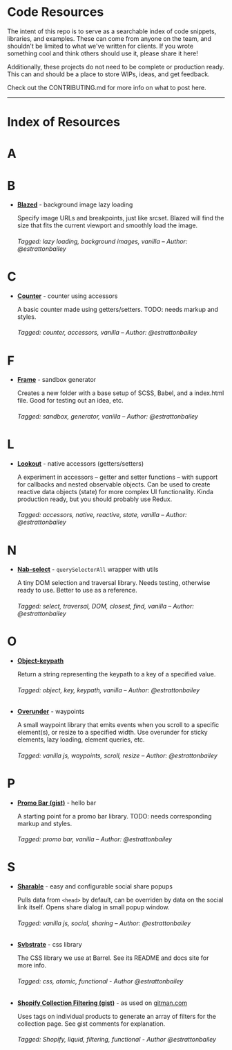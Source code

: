 # Code Resources
The intent of this repo is to serve as a searchable index of code snippets, libraries, and examples. These can come from anyone on the team, and shouldn't be limited to what we've written for clients. If you wrote something cool and think others should use it, please share it here!

Additionally, these projects do not need to be complete or production ready. This can and should be a place to store WIPs, ideas, and get feedback.

Check out the CONTRIBUTING.md for more info on what to post here.

* * *

# Index of Resources

# A

# B

- **[Blazed](https://github.com/estrattonbailey/blazed)** - background image lazy loading

  Specify image URLs and breakpoints, just like srcset. Blazed will find the size that fits the current viewport and smoothly load the image.

  ###### *Tagged: lazy loading, background images, vanilla* – Author: @estrattonbailey

# C 

- **[Counter](https://gist.github.com/estrattonbailey/9d5fe7a61229754409e4d3110a56938e)** - counter using accessors

  A basic counter made using getters/setters. TODO: needs markup and styles.

  ###### *Tagged: counter, accessors, vanilla* – Author: @estrattonbailey

# F

- **[Frame](https://github.com/estrattonbailey/frame)** - sandbox generator

  Creates a new folder with a base setup of SCSS, Babel, and a index.html file. Good for testing out an idea, etc.

  ###### *Tagged: sandbox, generator, vanilla* – Author: @estrattonbailey
  
# L

- **[Lookout](https://github.com/estrattonbailey/lookout)** - native accessors (getters/setters)

  A experiment in accessors – getter and setter functions – with support for callbacks and nested observable objects. Can be used to create reactive data objects (state) for more complex UI functionality. Kinda production ready, but you should probably use Redux.

  ###### *Tagged: accessors, native, reactive, state, vanilla* – Author: @estrattonbailey
  
# N

- **[Nab-select](https://github.com/estrattonbailey/nab-select)** - `querySelectorAll` wrapper with utils

  A tiny DOM selection and traversal library. Needs testing, otherwise ready to use. Better to use as a reference.

  ###### *Tagged: select, traversal, DOM, closest, find, vanilla* – Author: @estrattonbailey

# O

- **[Object-keypath](https://github.com/estrattonbailey/object-keypath)**

  Return a string representing the keypath to a key of a specified value.

  ###### *Tagged: object, key, keypath, vanilla* – Author: @estrattonbailey

- **[Overunder](https://github.com/estrattonbailey/overunder)** - waypoints

  A small waypoint library that emits events when you scroll to a specific element(s), or resize to a specified width. Use overunder for sticky elements, lazy loading, element queries, etc.

  ###### *Tagged: vanilla js, waypoints, scroll, resize* – Author: @estrattonbailey
  
# P

- **[Promo Bar (gist)](https://gist.github.com/estrattonbailey/163520be7b8297d8f45be44f49f54d0a)** - hello bar

  A starting point for a promo bar library. TODO: needs corresponding markup and styles.

  ###### *Tagged: promo bar, vanilla* – Author: @estrattonbailey

# S

- **[Sharable](https://github.com/estrattonbailey/sharable)** - easy and configurable social share popups

  Pulls data from `<head>` by default, can be overriden by data on the social link itself. Opens share dialog in small popup window.

  ###### *Tagged: vanilla js, social, sharing* – Author: @estrattonbailey
  
- **[Svbstrate](https://github.com/estrattonbailey/svbstrate)** - css library
   
  The CSS library we use at Barrel. See its README and docs site for more info.

  ###### *Tagged: css, atomic, functional* - Author @estrattonbailey
  
- **[Shopify Collection Filtering (gist)](https://gist.github.com/estrattonbailey/8b56e705af1c05b533d0)** - as used on [gitman.com](http://www.gitman.com/)
   
  Uses tags on individual products to generate an array of filters for the collection page. See gist comments for explanation.

  ###### *Tagged: Shopify, liquid, filtering, functional* - Author @estrattonbailey
